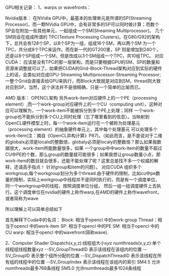 GPU相关记录：
1、warps or wavefronts：

Nvidia版本：
在NVidia GPU中，最基本的处理单元是所谓的SP(Streaming Processor)，而一颗NVidia GPU中，会有非常多的SP可以同时做计算；而数个SP会在附加一些其他单元，一起组成一个SM(Streaming Multiprocessor)。
几个SM则会在组成所谓的 TPC(Texture Processing Clusters)。在G80/G92的架构下，总共会有128个SP，以8个SP为一组，组成16个SM，再以两个SM 为一个TPC，共分成8个TPC来运作。而在新一代的GT200里，SP
则是增加到240个，还是以8个SP组成一个SM，但是改成以3个SM组成一个TPC，共10组TPC。
对应CUDA：
应该是没有TPC的那一层架构，而是只要根据GPU的SM、SP的数量和资源来调整就可以了。如果把CUDA的Grid-Block-Thread架构对应到实际的硬件上的话，会类似对应成GPU-Streaming Multiprocessor-Streaming Processor;
一整个Grid会直接丢给GPU来执行，而Block大致就是对应到SM，thread则大致对应到SP。当然，这个讲法并不是很精确，只是一个简单的比喻而已。

AMD 版本：
OPENCL架构
另外work-item对应硬件上的一个PE（processing element）,而一个work-group对应硬件上的一个CU（computing unit）。这种对应可以理解为，一个work-item不能被拆分到多个PE上处理；同样
一个work-group也不能拆分到多个CU上同时处理（忘了哪里看到的信息）。当映射到OpenCL硬件模型上时，每一个work-item运行在一个被称为处理基元（processing element）的抽象硬件单元上，其中每个处理基元
可以处理多个work-item(注：摘自《OpenCL异构计算》P87)。（如此而言，是不是说对于二维的globalx必须是localx的整数倍，globaly必须是localy的整数倍？那么如果我数据很大，work-item所能数量很多，如果
一个group中中work-item的数量不超过CU中PE的个数，那么group的数量就可能很多；如果我想让group数量小点，那work-item的数目就会很多，还能不能处理了呢？这里总是找不多一个权威的解释，还请高手指点！
针对group和item的问题）。
对应CUDA
组织多个workgroup,每个workgroup划分为多个thread.由于硬件的限制，比如cu中pe数量的限制，实际上workgroup中线程并不是同时执行的，而是有一个调度单位，同一个workgroup中的线程，按照调度单位分组，
然后一组一组调度硬件上去执行。这个调度单位在nvidia的硬件上称作warp,在AMD的硬件上称作wavefront，或者简称为wave

所以理解上可以简单总结如下

首先解释下Cuda中的名词：
Block: 相当于opencl 中的work-group
Thread：相当于opencl 中的work-item
SP:   相当于opencl 中的PE
SM:  相当于opencl 中的CU
warp: 相当于opencl 中的wavefront(简称wave).

2、Computer Shader
Dispatch(x,y,z):线程组大小x*y*z
numthreads(x,y,z):单个线程组线程数量x*y*z
--SV_GroupThreadID 表示该线程在该组内的位置
--SV_GroupID 表示整个组所分配的位置
--SV_DispatchThreadID 表示该线程在所有组的线程中的位置
--SV_GroupIndex 表示该线程在该组内的索引
SM4.5 允许numthreads最多768条线程
SM5.0 允许numthreads最多1024条线程

